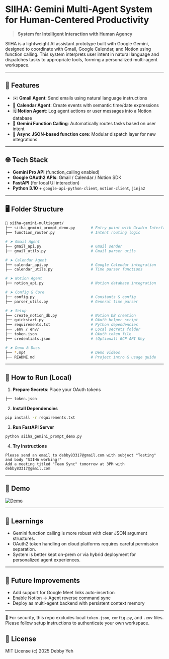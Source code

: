 # SIIHA: Gemini Multi-Agent System for Human-Centered Productivity

> **System for Intelligent Interaction with Human Agency**

SIIHA is a lightweight AI assistant prototype built with Google Gemini, designed to coordinate with Gmail, Google Calendar, and Notion using function calling. This system interprets user intent in natural language and dispatches tasks to appropriate tools, forming a personalized multi-agent workspace.

---

## 🔧 Features

- ✉️ **Gmail Agent**: Send emails using natural language instructions
- 📅 **Calendar Agent**: Create events with semantic time/date expressions
- 🗒️ **Notion Agent**: Log agent actions or user messages into a Notion database
- 🤖 **Gemini Function Calling**: Automatically routes tasks based on user intent
- 📡 **Async JSON-based function core**: Modular dispatch layer for new integrations

---

## 🌐 Tech Stack

- **Gemini Pro API** (function_calling enabled)
- **Google OAuth2 APIs**: Gmail / Calendar / Notion SDK
- **FastAPI** (for local UI interaction)
- **Python 3.10** + `google-api-python-client`, `notion-client`, `jinja2`

---

## 🖥️ Folder Structure

```bash
📂 siiha-gemini-multiagent/
├── siiha_gemini_prompt_demo.py       # Entry point with Gradio Interface
├── function_router.py                # Intent routing logic

# ➤ Gmail Agent
├── gmail_api.py                      # Gmail sender
├── gmail_utils.py                    # Gmail parser utils

# ➤ Calendar Agent
├── calendar_api.py                   # Google Calendar integration
├── calendar_utils.py                 # Time parser functions

# ➤ Notion Agent
├── notion_api.py                     # Notion database integration

# ➤ Config & Core
├── config.py                         # Constants & config
├── parser_utils.py                   # General time parser

# ➤ Setup
├── create_notion_db.py               # Notion DB creation
├── quickstart.py                     # OAuth helper script
├── requirements.txt                  # Python dependencies
├── .env / env/                       # Local secrets folder
├── token.json                        # OAuth token file
├── credentials.json                  # (Optional) GCP API Key

# ➤ Demo & Docs
├── *.mp4                             # Demo videos
├── README.md                         # Project intro & usage guide

```

---

## 🚀 How to Run (Local)

1. **Prepare Secrets**: Place your OAuth tokens 

```bash
├── token.json
```

2. **Install Dependencies**

```bash
pip install -r requirements.txt
```

3. **Run FastAPI Server**

```bash
python siiha_gemini_prompt_demo.py
```

4. **Try Instructions**

```text
Please send an email to debby83317@gmail.com with subject "Testing" and body "SIIHA working!"
Add a meeting titled "Team Sync" tomorrow at 3PM with debby83317@gmail.com
```

---

## 📼 Demo

[![Demo](https://img.shields.io/badge/Youtube-Demo-red)](https://youtu.be/PqSUVuHGVLI)

---

## 🧠 Learnings

- Gemini function calling is more robust with clear JSON argument structures.
- OAuth2 token handling on cloud platforms requires careful permission separation.
- System is better kept on-prem or via hybrid deployment for personalized agent experiences.

---

## 🧩 Future Improvements

- Add support for Google Meet links auto-insertion
- Enable Notion → Agent reverse command sync
- Deploy as multi-agent backend with persistent context memory

---

🔐 For security, this repo excludes local `token.json`, `config.py`, and `.env` files. Please follow setup instructions to authenticate your own workspace.

## 📜 License

MIT License (c) 2025 Debby Yeh

